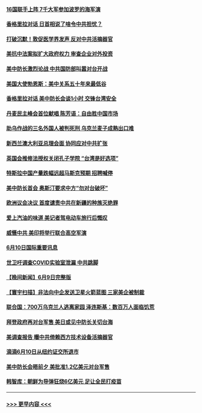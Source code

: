#### [16国联手上阵 7千大军参加波罗的海军演](../pages/prog202/a103452642.md?t=06110851) 
#### [香格里拉对话 日首相说了啥令中共担忧？](../pages/prog202/a103452523.md?t=06110851) 
#### [打破沉默！敦促医学界发声 反对中共活摘器官](../pages/prog202/a103452533.md?t=06110851) 
#### [美抗中法案拟扩大政府权力 审查企业对外投资](../pages/prog202/a103452370.md?t=06110851) 
#### [美中防长激烈论战 中共国防部叫嚣对台开战](../pages/prog202/a103452489.md?t=06110851) 
#### [美国大使勃恩斯：美中关系五十年来最低谷](../pages/prog202/a103452430.md?t=06110851) 
#### [香格里拉对话 美中防长会谈1小时 交锋台湾安全](../pages/prog202/a103452426.md?t=06110851) 
#### [丹麦民主峰会首位献唱 陈芳语：自由胜中国市场](../pages/prog202/a103452450.md?t=06110851) 
#### [助乌作战的三名外国人被判死刑 乌克兰麦子成熟出口难](../pages/prog202/a103452438.md?t=06110851) 
#### [新西兰澳大利亚总理会面 协同应对中共扩张](../pages/prog202/a103452440.md?t=06110851) 
#### [英国会推修法授权关闭孔子学院 “台湾是好选项”](../pages/prog202/a103452339.md?t=06110851) 
#### [特斯拉中国产量跌幅远超马斯克预期 招聘喊停](../pages/prog202/a103452275.md?t=06110851) 
#### [美中防长首会 奥斯汀要求中方“勿对台破坏”](../pages/prog202/a103452222.md?t=06110851) 
#### [欧洲议会决议 首度谴责中共在新疆的种族灭绝罪](../pages/prog202/a103452224.md?t=06110851) 
#### [爱上汽油的味道 美记者驾电动车旅行后慨叹](../pages/prog202/a103452116.md?t=06110851) 
#### [威慑中共 美印将举行联合高空军演](../pages/prog202/a103452099.md?t=06110851) 
#### [6月10日国际重要讯息](../pages/prog202/a103452086.md?t=06110851) 
#### [世卫吁调查COVID实验室泄漏 中共跳脚](../pages/prog202/a103452078.md?t=06110851) 
#### [【晚间新闻】6月9日完整版](../pages/prog202/a103451797.md?t=06110851) 
#### [【寰宇扫描】非法向中企发送卫星火箭蓝图 三家美企被制裁](../pages/prog202/a103451859.md?t=06110851) 
#### [联合国：700万乌克兰人逃离家园 泽连斯基：数百万人面临饥荒](../pages/prog202/a103451470.md?t=06110851) 
#### [拜登政府再对台军售 美日或见中防长关切台海](../pages/prog202/a103451460.md?t=06110851) 
#### [美调查报告 曝中共倚赖西方技术设备活摘器官](../pages/prog202/a103451441.md?t=06110851) 
#### [滴滴6月10日从纽约证交所退市](../pages/prog202/a103451348.md?t=06110851) 
#### [美中防长会晤前夕 美批准1.2亿美元对台军售](../pages/prog202/a103451320.md?t=06110851) 
#### [韩智库：朝鲜为导弹狂烧6亿美元 足让全民打疫苗](../pages/prog202/a103451249.md?t=06110851) 

----
#### [ >>> 更早内容 <<< ](../indexes/prog202-earlier.md)
